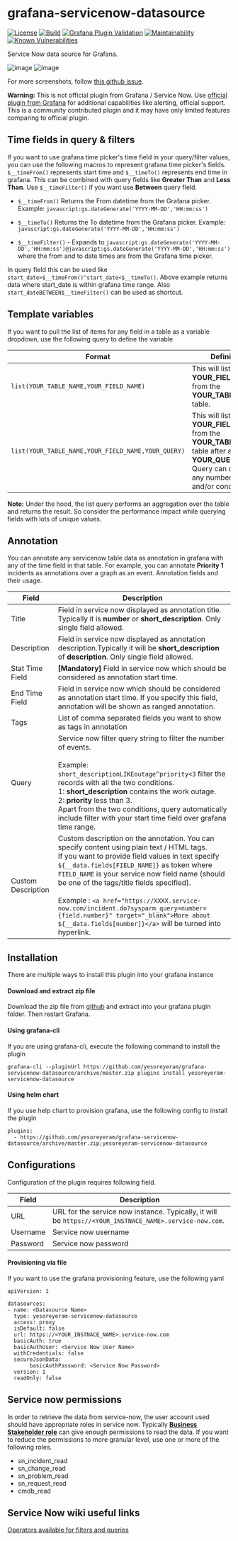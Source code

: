 # grafana-servicenow-datasource

[![License](https://img.shields.io/github/license/yesoreyeram/grafana-servicenow-datasource)](LICENSE)
[![Build](https://github.com/yesoreyeram/grafana-servicenow-datasource/workflows/Build%20&%20Publish/badge.svg)](https://github.com/yesoreyeram/grafana-servicenow-datasource/actions?query=workflow%3A%22Build+%26+Publish%22)
[![Grafana Plugin Validation](https://github.com/yesoreyeram/grafana-servicenow-datasource/workflows/Lint/badge.svg)](https://github.com/yesoreyeram/grafana-servicenow-datasource/actions?query=workflow%3ALint)
[![Maintainability](https://api.codeclimate.com/v1/badges/83c309f7c60efdfd2fd3/maintainability)](https://codeclimate.com/github/yesoreyeram/grafana-servicenow-datasource/maintainability)
[![Known Vulnerabilities](https://snyk.io/test/github/yesoreyeram/grafana-servicenow-datasource/badge.svg)](https://snyk.io/test/github/yesoreyeram/grafana-servicenow-datasource)

Service Now data source for Grafana.

![image](https://user-images.githubusercontent.com/153843/90498026-b5f2d100-e13f-11ea-9068-08f496d1df30.png)
![image](https://user-images.githubusercontent.com/153843/90538813-f7eb3980-e176-11ea-9a51-bf9ee1be2a78.png)

For more screenshots, follow [this github issue](https://github.com/yesoreyeram/grafana-servicenow-datasource/issues/1).

**Warning:** This is not official plugin from Grafana / Service Now. Use [official plugin from Grafana](https://grafana.com/grafana/plugins/grafana-servicenow-datasource) for additional capabilities like alerting, official support. This is a community contributed plugin and it may have only limited features comparing to official plugin.

## Time fields in query & filters

If you want to use grafana time picker's time field in your query/filter values, you can use the following macros to represent grafana time picker's fields. `$__timeFrom()` represents start time and `$__timeTo()` represents end time in grafana. This can be combined with query fields like **Greater Than** and **Less Than**. Use `$__timeFilter()` if you want use **Between** query field.

* `$__timeFrom()` Returns the From datetime from the Grafana picker. Example: `javascript:gs.dateGenerate('YYYY-MM-DD','HH:mm:ss')`

* `$__timeTo()` Returns the To datetime from the Grafana picker. Example: `javascript:gs.dateGenerate('YYYY-MM-DD','HH:mm:ss')`

* `$__timeFilter()` - Expands to `javascript:gs.dateGenerate('YYYY-MM-DD','HH:mm:ss')@javascript:gs.dateGenerate('YYYY-MM-DD','HH:mm:ss')` where the from and to date times are from the Grafana time picker.

In query field this can be used like `start_date>$__timeFrom()^start_date<$__timeTo()`. Above example returns data where start_date is within grafana time range. Also `start_dateBETWEEN$__timeFilter()` can be used as shortcut.

## Template variables

If you want to pull the list of items for any field in a table as a variable dropdown, use the following query to define the variable

| Format | Definition | Example |
|--------|------------|---------|
|`list(YOUR_TABLE_NAME,YOUR_FIELD_NAME)` | This will list all the **YOUR_FIELD_NAME** from the **YOUR_TABLE_NAME** table. | `list(incident,state)` will list all the state values from the incident table.|
| `list(YOUR_TABLE_NAME,YOUR_FIELD_NAME,YOUR_QUERY)` | This will list all the **YOUR_FIELD_NAME** from the **YOUR_TABLE_NAME** table after applying **YOUR_QUERY** filter. Query can contain any number of and/or conditions | `list(change_request,assignment_group,assignment_group.nameLIKEInfra)` will list all the assignment_groups from the change_request table where the assignment group name is like Infra. |

**Note:** Under the hood, the list query performs an aggregation over the table and returns the result. So consider the performance impact while querying fields with lots of unique values. 

## Annotation

You can annotate any servicenow table data as annotation in grafana with any of the time field in that table. For example, you can annotate **Priority 1** incidents as annotations over a graph as an event. Annotation fields and their usage.

| Field | Description |
|-------|-------------|
| Title | Field in service now displayed as annotation title. Typically it is **number** or **short_description**. Only single field allowed.   |
| Description| Field in service now displayed as annotation description.Typically it will be **short_description** of **description**. Only single field allowed. |
| Stat Time Field | **[Mandatory]** Field in service now which should be considered as annotation start time. |
| End Time Field | Field in service now which should be considered as annotation start time. If you specify this field, annotation will be shown as ranged annotation. |
| Tags | List of comma separated fields you want to show as tags in annotation |
| Query | Service now filter query string to filter the number of events.<br/><br/>Example: `short_descriptionLIKEoutage^priority<3` filter the records with all the two conditions. <br/>1: **short_description** contains the work outage.<br/>2: **priority** less than 3.<br/>Apart from the two conditions, query automatically include filter with your start time field over grafana time range.|
| Custom Description | Custom description on the annotation. You can specify content using plain text / HTML tags.<br/> If you want to provide field values in text specify `${__data.fields[FIELD_NAME]}` as token where `FIELD_NAME` is your service now field name (should be one of the tags/title fields specified).<br/><br/>Example : `<a href="https://XXXX.service-now.com/incident.do?sysparm_query=number={field.number}" target="_blank">More about ${__data.fields[number]}</a>` will be turned into hyperlink. |

## Installation

There are multiple ways to install this plugin into your grafana instance

#### Download and extract zip file

Download the zip file from [github](https://github.com/yesoreyeram/grafana-servicenow-datasource/archive/master.zip) and extract into your grafana plugin folder. Then restart Grafana.

#### Using grafana-cli

If you are using grafana-cli, execute the following command to install the plugin

```
grafana-cli --pluginUrl https://github.com/yesoreyeram/grafana-servicenow-datasource/archive/master.zip plugins install yesoreyeram-servicenow-datasource
```
#### Using helm chart

If you use help chart to provision grafana, use the following config to install the plugin

```
plugins:
  - https://github.com/yesoreyeram/grafana-servicenow-datasource/archive/master.zip;yesoreyeram-servicenow-datasource
```

## Configurations

Configuration of the plugin requires following field.

| Field      | Description |
|------------|-------------|
| URL        | URL for the service now instance. Typically, it will be `https://<YOUR_INSTNACE_NAME>.service-now.com`. |
| Username   | Service now username |
| Password   | Service now password |

#### Provisioning via file

If you want to use the grafana provisioning feature, use the following yaml

```
apiVersion: 1

datasources:
- name: <Datasource Name>
  type: yesoreyeram-servicenow-datasource
  access: proxy
  isDefault: false
  url: https://<YOUR_INSTNACE_NAME>.service-now.com
  basicAuth: true
  basicAuthUser: <Service Now User Name>
  withCredentials: false
  secureJsonData:
       basicAuthPassword: <Service Now Password>
  version: 1
  readOnly: false
```

## Service now permissions

In order to retrieve the data from service-now, the user account used should have appropriate roles in service now. Typically [**Business Stakeholder role**](https://docs.servicenow.com/bundle/orlando-it-business-management/page/product/project-portfolio-suite-with-financials/reference/business-stakeholder-role-ppm.html) can give enough permissions to read the data. If you want to reduce the permissions to more granular level, use one or more of the following roles.

* sn_incident_read
* sn_change_read
* sn_problem_read
* sn_request_read
* cmdb_read

## Service Now wiki useful links

[Operators available for filters and queries](https://docs.servicenow.com/bundle/paris-platform-user-interface/page/use/common-ui-elements/reference/r_OpAvailableFiltersQueries.html) 
